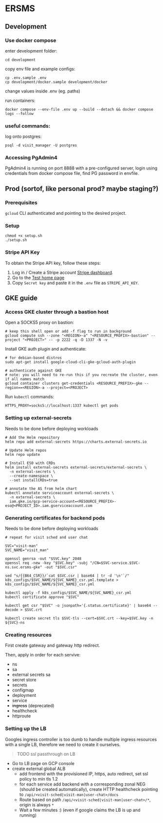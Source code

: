 # ERSMS

## Development
### Use docker compose
enter development folder:
```
cd development
```

copy env file and example configs:
```
cp .env.sample .env
cp development/docker.sample development/docker
```

change values inside .env (eg. paths)

run containers:
```
docker compose --env-file .env up --build --detach && docker compose logs --follow
```

### useful  commands:
log onto postgres:
```
psql -d visit_manager -U postgres
```

### Accessing PgAdmin4

PgAdmin4 is running on port 8888 with a pre-configured server, login using credentials from docker compose file, find PG password in envfile.

## Prod (sortof, like personal prod? maybe staging?)

### Prerequisites

`gcloud` CLI authenticated and pointing to the desired project.

### Setup

```shell
chmod +x setup.sh
./setup.sh
```

### Stripe API Key

To obtain the Stripe API key, follow these steps:
1. Log in / Create a Stripe account [Stripe dashboard](https://dashboard.stripe.com/).
2. Go to the [Test home page](https://dashboard.stripe.com/test/dashboard)
3. Copy `Secret key` and paste it in the `.env` file as `STRIPE_API_KEY`.

## GKE guide

### Access GKE cluster through a bastion host

Open a SOCKS5 proxy on bastion:

```shell
# keep this shell open or add -f flag to run in background
gcloud compute ssh --zone "<REGION>-a" "<RESOURCE_PROFIX>-bastion" --project "<PROJECT>" -- -p 2222 -q -D 1337 -N -v
```

Install GKE auth plugin and authenticate:

```shell
# for debian-based distros
sudo apt-get install google-cloud-cli-gke-gcloud-auth-plugin

# authenticate against GKE
# note: you will need to re-run this if you recreate the cluster, even if all names match
gcloud container clusters get-credentials <RESOURCE_PREFIX>-gke --region==<REGION>-a --project=<PROJECT>
```

Run `kubectl` commands:

```shell
HTTPS_PROXY=socks5://localhost:1337 kubectl get pods
```

### Setting up external-secrets

Needs to be done before deploying workloads

```shell
# Add the Helm repository
helm repo add external-secrets https://charts.external-secrets.io

# Update Helm repos
helm repo update

# Install ESO with CRDs
helm install external-secrets external-secrets/external-secrets \
  -n external-secrets \
  --create-namespace \
  --set installCRDs=true

# annotate the AS from helm chart
kubectl annotate serviceaccount external-secrets \
  -n external-secrets \
  iam.gke.io/gcp-service-account=<RESOURCE_PREFIX>-eso@<PROJECT_ID>.iam.gserviceaccount.com
```

### Generating certificates for backend pods

Needs to be done before deploying workloads

```shell
# repeat for visit sched and user chat

SVC="visit-man"
SVC_NAME="visit_man"

openssl genrsa -out "$SVC.key" 2048
openssl req -new -key "$SVC.key" -subj "/CN=$SVC-service.$SVC-ns.svc.ersms-gke" -out "$SVC.csr"

sed "s/{{B64_CSR}}/`cat $SVC.csr | base64 | tr -d '\n'`/" k8s_configs/$SVC_NAME/${SVC_NAME}_csr.yml.template > k8s_configs/$SVC_NAME/${SVC_NAME}_csr.yml

kubectl apply -f k8s_configs/$SVC_NAME/${SVC_NAME}_csr.yml
kubectl certificate approve "$SVC"

kubectl get csr "$SVC" -o jsonpath='{.status.certificate}' | base64 --decode > $SVC.crt

kubectl create secret tls $SVC-tls --cert=$SVC.crt --key=$SVC.key -n ${SVC}-ns
```

### Creating resources

First create gateway and gateway http redirect.

Then, apply in order for each servive:

- ns
- sa
- external secrets sa
- secret store
- secrets
- configmap
- deployment
- service
- ~~ingress~~ (deprecated)
- healthcheck
- httproute

### Setting up the LB

Googles ingress controller is too dumb to handle multiple ingress resources with a single LB, therefore we need to create it ourselves.

> TODO ssl passthrough on LB

- Go to LB page on GCP console
- create external global ALB
  - add frontend with the provisioned IP, https, auto redirect, set ssl policy to min tls 1.2
  - for each service add backend with a corresponding zonal NEG (should be created automatically), create HTTP healthcheck pointing to `/api/<visit-sched|visit-man|user-chat>/docs`
  - Route based on path `/api/<visit-sched|visit-man|user-chat>/*`, origin is always `*`
  - Wait a few minutes :) (even if google claims the LB is up and running)
